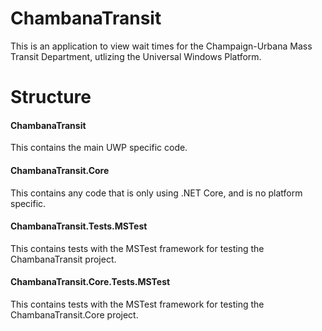 # ChambanaTransit
This is an application to view wait times for the Champaign-Urbana Mass Transit Department, utlizing the Universal Windows Platform.

# Structure
#### ChambanaTransit
This contains the main UWP specific code.

#### ChambanaTransit.Core
This contains any code that is only using .NET Core, and is no platform specific.

#### ChambanaTransit.Tests.MSTest

This contains tests with the MSTest framework for testing the ChambanaTransit project.

#### ChambanaTransit.Core.Tests.MSTest
This contains tests with the MSTest framework for testing the ChambanaTransit.Core project.
